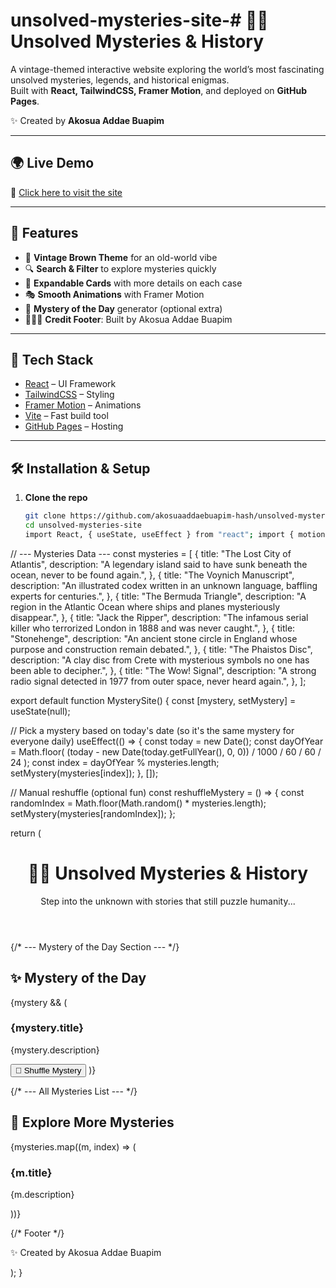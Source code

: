 # unsolved-mysteries-site-# 🕵🏽 Unsolved Mysteries & History

A vintage-themed interactive website exploring the world’s most fascinating unsolved mysteries, legends, and historical enigmas.  
Built with **React, TailwindCSS, Framer Motion**, and deployed on **GitHub Pages**.  

✨ Created by **Akosua Addae Buapim**  

---

## 🌍 Live Demo
🔗 [Click here to visit the site](https://YOUR_akosuaaddaebuapim-hash.github.io/unsolved-mysteries-site/)  

---

## 🧩 Features
- 📜 **Vintage Brown Theme** for an old-world vibe  
- 🔍 **Search & Filter** to explore mysteries quickly  
- 📂 **Expandable Cards** with more details on each case  
- 🎭 **Smooth Animations** with Framer Motion  
- 🎲 **Mystery of the Day** generator (optional extra)  
- 👩🏽‍💻 **Credit Footer**: Built by Akosua Addae Buapim  

---

## 🚀 Tech Stack
- [React](https://reactjs.org/) – UI Framework  
- [TailwindCSS](https://tailwindcss.com/) – Styling  
- [Framer Motion](https://www.framer.com/motion/) – Animations  
- [Vite](https://vitejs.dev/) – Fast build tool  
- [GitHub Pages](https://pages.github.com/) – Hosting  

---

## 🛠️ Installation & Setup

1. **Clone the repo**  
   ```bash
   git clone https://github.com/akosuaaddaebuapim-hash/unsolved-mysteries-site.git
   cd unsolved-mysteries-site
   import React, { useState, useEffect } from "react"; import { motion } from "framer-motion"; import { Card, CardContent } from "@/components/ui/card"; import { Button } from "@/components/ui/button";

// --- Mysteries Data --- const mysteries = [ { title: "The Lost City of Atlantis", description: "A legendary island said to have sunk beneath the ocean, never to be found again.", }, { title: "The Voynich Manuscript", description: "An illustrated codex written in an unknown language, baffling experts for centuries.", }, { title: "The Bermuda Triangle", description: "A region in the Atlantic Ocean where ships and planes mysteriously disappear.", }, { title: "Jack the Ripper", description: "The infamous serial killer who terrorized London in 1888 and was never caught.", }, { title: "Stonehenge", description: "An ancient stone circle in England whose purpose and construction remain debated.", }, { title: "The Phaistos Disc", description: "A clay disc from Crete with mysterious symbols no one has been able to decipher.", }, { title: "The Wow! Signal", description: "A strong radio signal detected in 1977 from outer space, never heard again.", }, ];

export default function MysterySite() { const [mystery, setMystery] = useState(null);

// Pick a mystery based on today's date (so it's the same mystery for everyone daily) useEffect(() => { const today = new Date(); const dayOfYear = Math.floor( (today - new Date(today.getFullYear(), 0, 0)) / 1000 / 60 / 60 / 24 ); const index = dayOfYear % mysteries.length; setMystery(mysteries[index]); }, []);

// Manual reshuffle (optional fun) const reshuffleMystery = () => { const randomIndex = Math.floor(Math.random() * mysteries.length); setMystery(mysteries[randomIndex]); };

return ( <div className="min-h-screen bg-amber-100 text-brown-900 font-serif p-6"> <header className="text-center mb-10"> <h1 className="text-4xl font-bold mb-2">🕵🏽 Unsolved Mysteries & History</h1> <p className="text-lg italic">Step into the unknown with stories that still puzzle humanity...</p> </header>

{/* --- Mystery of the Day Section --- */}
  <section className="mb-10 text-center">
    <h2 className="text-2xl font-semibold mb-4">✨ Mystery of the Day</h2>
    {mystery && (
      <motion.div
        initial={{ opacity: 0, y: 20 }}
        animate={{ opacity: 1, y: 0 }}
        transition={{ duration: 0.6 }}
        className="max-w-lg mx-auto"
      >
        <Card className="bg-amber-200 border border-amber-400 shadow-xl rounded-2xl">
          <CardContent className="p-6">
            <h3 className="text-xl font-bold mb-2">{mystery.title}</h3>
            <p className="text-md mb-4">{mystery.description}</p>
            <Button onClick={reshuffleMystery} className="bg-amber-600 text-white hover:bg-amber-700">
              🔄 Shuffle Mystery
            </Button>
          </CardContent>
        </Card>
      </motion.div>
    )}
  </section>

  {/* --- All Mysteries List --- */}
  <section>
    <h2 className="text-2xl font-semibold text-center mb-6">📜 Explore More Mysteries</h2>
    <div className="grid md:grid-cols-2 lg:grid-cols-3 gap-6">
      {mysteries.map((m, index) => (
        <motion.div
          key={index}
          initial={{ opacity: 0, y: 20 }}
          whileInView={{ opacity: 1, y: 0 }}
          transition={{ duration: 0.5, delay: index * 0.1 }}
        >
          <Card className="bg-amber-50 border border-amber-300 shadow-lg rounded-2xl">
            <CardContent className="p-4">
              <h3 className="text-lg font-bold mb-2">{m.title}</h3>
              <p className="text-sm">{m.description}</p>
            </CardContent>
          </Card>
        </motion.div>
      ))}
    </div>
  </section>

  {/* Footer */}
  <footer className="text-center mt-16 text-sm text-brown-700 italic">
    ✨ Created by Akosua Addae Buapim
  </footer>
</div>

); }


